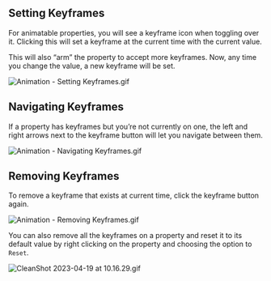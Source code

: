 ## Setting Keyframes

For animatable properties, you will see a keyframe icon when toggling over it. Clicking this will set a keyframe at the current time with the current value. 

This will also “arm” the property to accept more keyframes. Now, any time you change the value, a new keyframe will be set. 

![Animation - Setting Keyframes.gif](/static/animating_with_keyframes/Animation_-_Setting_Keyframes.gif)

## Navigating Keyframes

If a property has keyframes but you’re not currently on one, the left and right arrows next to the keyframe button will let you navigate between them.

![Animation - Navigating Keyframes.gif](/static/animating_with_keyframes/Animation_-_Navigating_Keyframes.gif)

## Removing Keyframes

To remove a keyframe that exists at current time, click the keyframe button again. 

![Animation - Removing Keyframes.gif](/static/animating_with_keyframes/Animation_-_Removing_Keyframes.gif)

You can also remove all the keyframes on a property and reset it to its default value by right clicking on the property and choosing the option to `Reset`.

![CleanShot 2023-04-19 at 10.16.29.gif](/static/animating_with_keyframes/CleanShot_2023-04-19_at_10.16.29.gif)
